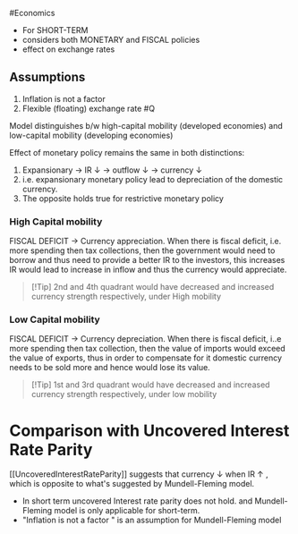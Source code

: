 #Economics 

- For SHORT-TERM
- considers both MONETARY and FISCAL policies
- effect on exchange rates
## Assumptions
1. Inflation is not a factor
2. Flexible (floating) exchange rate #Q 

Model distinguishes b/w high-capital mobility (developed economies) and low-capital mobility (developing economies)

Effect of monetary policy remains the same in both distinctions:
1. Expansionary -> IR $\downarrow$  -> outflow $\downarrow$ -> currency $\downarrow$
2. i.e. expansionary monetary policy lead to depreciation of the domestic currency.
3. The opposite holds true for restrictive monetary policy

### High Capital mobility
FISCAL DEFICIT -> Currency appreciation.
When there is fiscal deficit, i.e. more spending then tax collections, then the government would need to borrow and thus need to provide a better IR to the investors, this increases IR would lead to increase in inflow and thus the currency would appreciate. 

>	[!Tip] 2nd and 4th quadrant would have decreased and increased currency strength respectively, under High mobility

### Low Capital mobility
FISCAL DEFICIT -> Currency depreciation.
When there is fiscal deficit, i..e more spending then tax collection, then the value of imports would exceed the value of exports, thus in order to compensate for it domestic currency needs to be sold more and hence would lose its value.

>	[!Tip] 1st and 3rd quadrant would have decreased and increased currency strength respectively, under low mobility


# Comparison with Uncovered Interest Rate Parity
[[UncoveredInterestRateParity]] suggests that currency $\downarrow$ when IR $\uparrow$  , which is opposite to what's suggested by Mundell-Fleming model.

- In short term uncovered Interest rate parity does not hold. and Mundell-Fleming model is only applicable for short-term.
- "Inflation is not a factor " is an assumption for Mundell-Fleming model